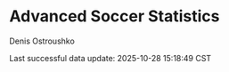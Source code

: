 # Advanced Soccer Statistics
Denis Ostroushko

<!-- gfm -->

Last successful data update: 2025-10-28 15:18:49 CST
